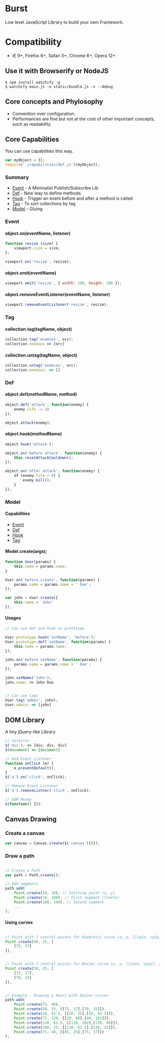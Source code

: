 # Burst

Low level JavaScript Library to build your own Framework.


# Compatibility
* IE 9+, Firefox 6+, Safari 5+, Chrome 6+, Opera 12+


## Use it with Browserify or NodeJS

```
$ npm install watchify -g
$ watchify main.js -o static/bundle.js -v --debug
```


## Core concepts and Phylosophy

* Convention over configuration.
* Performances are fine but not at the cost of other important concepts, such as readability.


## Core Capabilities

You can use capabilities this way.

```javascript
var myObject = {};
require('./capabilities/def.js')(myObject);
```

### Summary

* [Event](#event) - A Minimalist Publish/Subscribe Lib
* [Def](#def) - New way to define methods
* [Hook](#hook) - Trigger an event before and after a method is called
* [Tag](#tag) - To sort collections by tag
* [Model](#model) - Gluing

### Event

#### object.on(eventName, listener)

```javascript
function resize (size) {
    viewport.size = size;
};

viewport.on('resize', resize);
```

#### object.emit(eventName)

```javascript
viewport.emit('resize', { width: 100, height: 100 });
```

#### object.removeEventListener(eventName, listener)

```javascript
viewport.removeEventListener('resize', resize);
```

### Tag

#### collection.tag(tagName, object)

```javascript
collection.tag('enemies', orc);
collection.enemies => [orc]
```

#### collection.untag(tagName, object)

```javascript
collection.untag('enemies', orc);
collection.enemies; => []
```

### Def

#### object.def(methodName, method)

```javascript
object.def('attack', function(enemy) {
    enemy.life -= 10
});

object.attack(enemy);
```

#### object.hook(methodName)

```javascript
object.hook('attack');

object.on('before attack', function(enemy) {
    this.resetAttackCooldown();
});

object.on('after attack', function(enemy) {
    if (enemy.life < 0) {
        enemy.kill();
    }
});
```

### Model

#### Capabilities

* [Event](#event)
* [Def](#def)
* [Hook](#hook)
* [Tag](#tag)

#### Model.create(args);

```javascript
function User(params) {
    this.name = params.name;
}

User.on('before create', function(params) {
    params.name = params.name + ' Doe';
});

var john = User.create({
    this.name = 'John'
});
```

#### Usages

```javascript
// Can use def and hook on prototype

User.prototype.hook('setName', 'before');
User.prototype.def('setName', function(params) {
    this.name = params.name;
});

john.on('before setName', function(params) {
    params.name = params.name + ' Doe';
});

john.setName('John');
john.name; => John Doe


// Can use tags
User.tag('admin', john);
User.admin; => [john]
```


## DOM Library

A tiny jQuery-like Library

```javascript
// Selector
$('div'); => [div, div, div]
$(document) => [document]

// Add Event Listener
function onClick (e) {
    e.preventDefault();
}
$('a').on('click', onClick);

// Remove Event Listener
$('a').removeListner('click', onClick);

// DOM Ready
$(function() {}):
```

## Canvas Drawing

### Create a canvas

```javascript
var canvas = Canvas.create($('canvas')[0]);
```

### Draw a path

```javascript

// Create a Path
var path = Path.create();

// Add segments
path.add(
    Point.create(10, 10), // Starting point (x, y)
    Point.create(10, 100), // First segment (lineTo)
    Point.create(100, 100), // Second segment
    ...
);

```

#### Using curves

```javascript

// Point with 1 control points for Quadratic curve (x, y, [[cp1x, cp1y]])
Point.create(50, 25, [
    [75, 37]
]),


// Point with 2 control points for Bezier curve (x, y, [[cp1x, cp1y], [cp2x, cp2y]])
Point.create(50, 25, [
    [75, 37],
    [70, 25]
]),


// Example - Drawing a heart with bezier curves
path.add(
    Point.create(75, 40),
    Point.create(50, 25, [[75, 37],[70, 25]]),
    Point.create(20, 62.5, [[20, 25],[20, 62.5]]),
    Point.create(75, 120, [[20, 80],[40, 102]]),
    Point.create(130, 62.5, [[110, 102],[130, 80]]),
    Point.create(100, 25, [[130, 62.5],[130, 25]]),
    Point.create(75, 40, [[85, 25],[75, 37]])
);

```